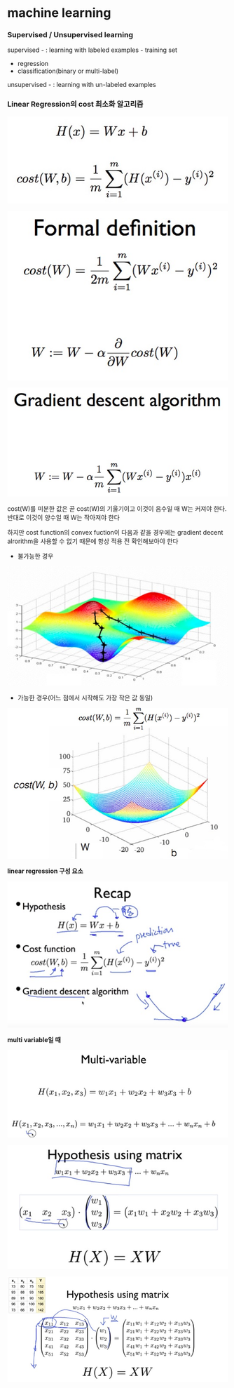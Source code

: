 # machine learning

### Supervised / Unsupervised learning

supervised - : learning with labeled examples - training set

* regression
* classification(binary or multi-label)

unsupervised - : learning with un-labeled examples



### Linear Regression의 cost 최소화 알고리즘

![im01](./01.jpg)

![im02](./02.jpg)

![im03](./03.jpg)



cost(W)를 미분한 값은 곧 cost(W)의 기울기이고 이것이 음수일 때 W는 커져야 한다. 반대로 이것이 양수일 때 W는 작아져야 한다



하지만 cost function의 convex fuction이 다음과 같을 경우에는 gradient decent alrorithm을 사용할 수 없기 때문에 항상 적용 전 확인해보아야 한다



* 불가능한 경우

![im04](./04.jpg)

* 가능한 경우(어느 점에서 시작해도 가장 작은 값 동일)

![im05](./05.jpg)





**linear regression 구성 요소**

![06im](./06.jpg)



**multi variable일 때**

![im07](./07.jpg)

![im08](./08.jpg)

![im09](./09.jpg)

